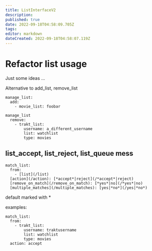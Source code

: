 ```yaml
---
title: ListInterfaceV2
description: 
published: true
date: 2022-09-18T04:58:09.705Z
tags: 
editor: markdown
dateCreated: 2022-09-18T04:58:07.119Z
---
```


# Refactor list usage
Just some ideas ...

Alternative to add_list, remove_list

```
manage_list:
  add:
    - movie_list: foobar
```

```
manage_list
  remove:
    - trakt_list:
        username: a_different_username
        list: watchlist
        type: movies
```


## list_accept, list_reject, list_queue mess
```
match_list:
  from:
    - [list](/list)
  [action](/action): [*accept*|reject](/*accept*|reject)
  [remove_on_match](/remove_on_match): [*yes*|no](/*yes*|no)
  [multiple_matches](/multiple_matches): [yes|*no*](/yes|*no*)
```

default marked with *

examples:

```
match_list:
  from:
    - trakt_list:
        username: traktusername
        list: watchlist
        type: movies
  action: accept
```
